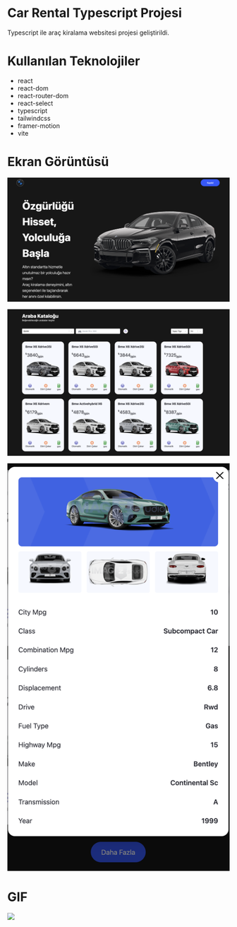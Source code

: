 # Car Rental Typescript Projesi
Typescript ile araç kiralama websitesi projesi geliştirildi.

# Kullanılan Teknolojiler
- react
- react-dom
- react-router-dom
- react-select
- typescript
- tailwindcss
- framer-motion
- vite

# Ekran Görüntüsü
![](public/car_rental1.png)

![](public/car_rental2.png)

![](public/car_rental3.png)

# GIF
![](public/car_rentall.gif)